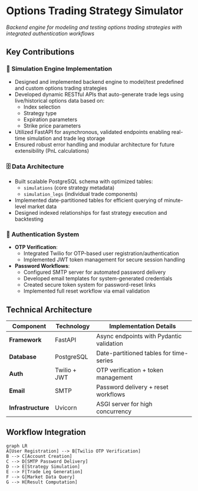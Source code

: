 # Options Trading Strategy Simulator
*Backend engine for modeling and testing options trading strategies with integrated authentication workflows*

## Key Contributions

### 🚀 Simulation Engine Implementation
- Designed and implemented backend engine to model/test predefined and custom options trading strategies
- Developed dynamic RESTful APIs that auto-generate trade legs using live/historical options data based on:
  - Index selection
  - Strategy type
  - Expiration parameters
  - Strike price parameters
- Utilized FastAPI for asynchronous, validated endpoints enabling real-time simulation and trade leg storage
- Ensured robust error handling and modular architecture for future extensibility (PnL calculations)

### 🗄️ Data Architecture
- Built scalable PostgreSQL schema with optimized tables:
  - `simulations` (core strategy metadata)
  - `simulation_legs` (individual trade components)
- Implemented date-partitioned tables for efficient querying of minute-level market data
- Designed indexed relationships for fast strategy execution and backtesting

### 🔐 Authentication System
- **OTP Verification**:
  - Integrated Twilio for OTP-based user registration/authentication
  - Implemented JWT token management for secure session handling
- **Password Workflows**:
  - Configured SMTP server for automated password delivery
  - Developed email templates for system-generated credentials
  - Created secure token system for password-reset links
  - Implemented full reset workflow via email validation

## Technical Architecture
| Component        | Technology               | Implementation Details                  |
|------------------|--------------------------|-----------------------------------------|
| **Framework**    | FastAPI                  | Async endpoints with Pydantic validation|
| **Database**     | PostgreSQL               | Date-partitioned tables for time-series |
| **Auth**         | Twilio + JWT             | OTP verification + token management     |
| **Email**        | SMTP                     | Password delivery + reset workflows     |
| **Infrastructure**| Uvicorn                 | ASGI server for high concurrency        |

## Workflow Integration
```mermaid
graph LR
A[User Registration] --> B[Twilio OTP Verification]
B --> C[Account Creation]
C --> D[SMTP Password Delivery]
D --> E[Strategy Simulation]
E --> F[Trade Leg Generation]
F --> G[Market Data Query]
G --> H[Result Computation]
